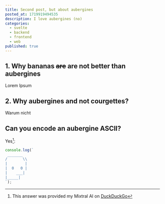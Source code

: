 ```yaml
---
title: Second post, but about aubergines
posted_at: 1719919494535
description: I love aubergines (no)
categories:
  - svelte
  - backend
  - frontend
  - web
published: true
---
```


## 1. Why bananas ~~are~~ are not better than aubergines

Lorem Ipsum

## 2. Why aubergines and not courgettes?

Warum nicht

## Can you encode an aubergine ASCII?

Yes[^1]:

```ts
console.log(`
 _______
/       \\
|        |
|  0   0 |
|    ___|
|_____|
`);

```


[^1]: This answer was provided my Mixtral AI on [DuckDuckGo](https://duckduckgo.com/?q=make+an+aubergine+ASCII+print+in+Typescript&ia=chat&bang=true&atb=v436-7__)
